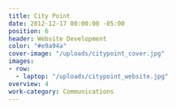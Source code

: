 ```yaml
---
title: City Point
date: 2012-12-17 00:00:00 -05:00
position: 6
header: Website Development
color: "#e9a94a"
cover-image: "/uploads/citypoint_cover.jpg"
images:
- row:
  - laptop: "/uploads/citypoint_website.jpg"
overview: 4
work-category: Communications
---
```

